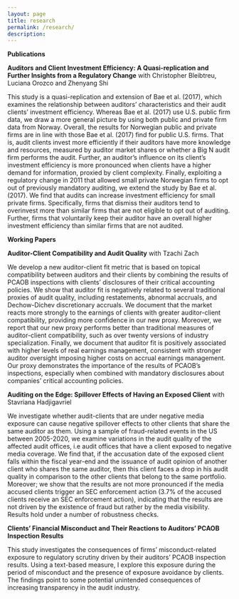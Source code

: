 ```yaml
---
layout: page
title: research
permalink: /research/
description: 
---
```

<strong>Publications</strong>

**Auditors and Client Investment Efficiency: A Quasi‑replication and Further Insights from a Regulatory Change** with Christopher Bleibtreu, Luciana Orozco and Zhenyang Shi

This study is a quasi-replication and extension of Bae et al. (2017), which examines the relationship between auditors’ characteristics and their audit clients’ investment efficiency. Whereas Bae et al. (2017) use U.S. public firm data, we draw a more general picture by using both public and private firm data from Norway. Overall, the results for Norwegian public and private firms are in line with those Bae et al. (2017) find for public U.S. firms. That is, audit clients invest more efficiently if their auditors have more knowledge and resources, measured by auditor market shares or whether a Big N audit firm performs the audit. Further, an auditor’s influence on its client’s investment efficiency is more pronounced when clients have a higher demand for information, proxied by client complexity. Finally, exploiting a regulatory change in 2011 that allowed small private Norwegian firms to opt out of previously mandatory auditing, we extend the study by Bae et al. (2017). We find that audits can increase investment efficiency for small private firms. Specifically, firms that dismiss their auditors tend to overinvest more than similar firms that are not eligible to opt out of auditing. Further, firms that voluntarily keep their auditor have an overall higher investment efficiency than similar firms that are not audited. 



<strong>Working Papers</strong>

**Auditor-Client Compatibility and Audit Quality** with Tzachi Zach

We develop a new auditor-client fit metric that is based on topical compatibility between auditors and their clients by combining the results of PCAOB inspections with clients’ disclosures of their critical accounting policies. We show that auditor fit is negatively related to several traditional proxies of audit quality, including restatements, abnormal accruals, and Dechow-Dichev discretionary accruals. We document that the market reacts more strongly to the earnings of clients with greater auditor-client compatibility, providing more confidence in our new proxy. Moreover, we report that our new proxy performs better than traditional measures of auditor-client compatibility, such as over twenty versions of industry specialization. Finally, we document that auditor fit is positively associated with higher levels of real earnings management, consistent with stronger auditor oversight imposing higher costs on accrual earnings management. Our proxy demonstrates the importance of the results of PCAOB’s inspections, especially when combined with mandatory disclosures about companies’ critical accounting policies. 


**Auditing on the Edge: Spillover Effects of Having an Exposed Client** with Stavriana Hadjigavriel

We investigate whether audit-clients that are under negative media exposure can cause negative spillover effects to other clients that share the same auditor as them. Using a sample of fraud-related events in the US between 2005-2020, we examine variations in the audit quality of the affected audit offices, i.e audit offices that have a client exposed to negative media coverage. We find that, if the accusation date of the exposed client falls within the fiscal year-end and the issuance of audit opinion of another client who shares the same auditor, then this client faces a drop in his audit quality in comparison to the other clients that belong to the same portfolio. Moreover; we show that the results are not more pronounced if the media accused clients trigger an SEC enforcement action (3.7% of the accused clients receive an SEC enforcement action), indicating that the results are not driven by the existence of fraud but rather by the media visibility. Results hold under a number of robustness checks.

**Clients’ Financial Misconduct and Their Reactions to Auditors’ PCAOB Inspection Results**

This study investigates the consequences of firms’ misconduct-related exposure to regulatory scrutiny driven by their auditors’ PCAOB inspection results. Using a text-based measure, I explore this exposure during the period of misconduct and the presence of exposure avoidance by clients. The findings point to some potential unintended consequences of increasing transparency in the audit industry.

